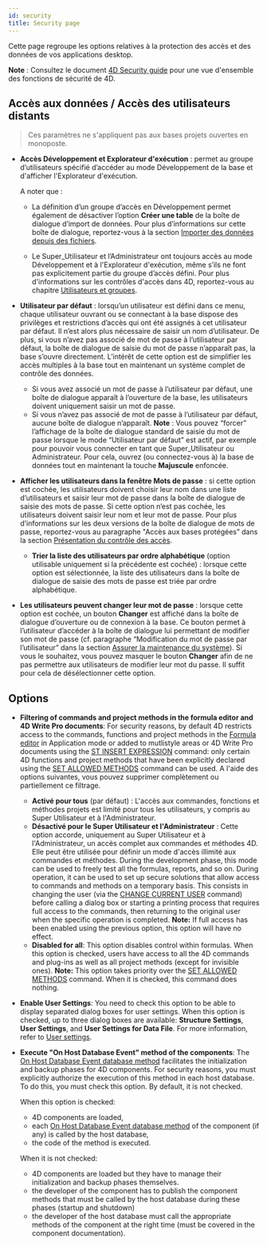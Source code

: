 ```yaml
---
id: security
title: Security page
---
```


Cette page regroupe les options relatives à la protection des accès et des données de vos applications desktop.

**Note** : Consultez le document [4D Security guide](https://blog.4d.com/4d-security-guide/) pour une vue d'ensemble des fonctions de sécurité de 4D.

## Accès aux données / Accès des utilisateurs distants

> Ces paramètres ne s'appliquent pas aux bases projets ouvertes en monoposte.

-   **Accès Développement et Explorateur d'exécution** : permet au groupe d’utilisateurs spécifié d’accéder au mode Développement de la base et d'afficher l'Explorateur d'exécution.

    A noter que :
    -   La définition d’un groupe d’accès en Développement permet également de désactiver l’option **Créer une table** de la boîte de dialogue d’import de données. Pour plus d’informations sur cette boîte de dialogue, reportez-vous à la section [Importer des données depuis des fichiers](https://doc.4d.com/4Dv19/4D/19/Importing-data-from-files.300-5416859.en.html).

    -   Le Super_Utilisateur et l’Administrateur ont toujours accès au mode Développement et à l'Explorateur d'exécution, même s’ils ne font pas explicitement partie du groupe d’accès défini. Pour plus d'informations sur les contrôles d'accès dans 4D, reportez-vous au chapitre [Utilisateurs et groupes](https://doc.4d.com/4Dv19/4D/19/Users-and-groups.200-5416628.en.html).

-   **Utilisateur par défaut** : lorsqu’un utilisateur est défini dans ce menu, chaque utilisateur ouvrant ou se connectant à la base dispose des privilèges et restrictions d’accès qui ont été assignés à cet utilisateur par défaut. Il n’est alors plus nécessaire de saisir un nom d’utilisateur. De plus, si vous n’avez pas associé de mot de passe à l’utilisateur par défaut, la boîte de dialogue de saisie du mot de passe n’apparaît pas, la base s’ouvre directement. L’intérêt de cette option est de simplifier les accès multiples à la base tout en maintenant un système complet de contrôle des données.

    -   Si vous avez associé un mot de passe à l’utilisateur par défaut, une boîte de dialogue apparaît à l’ouverture de la base, les utilisateurs doivent uniquement saisir un mot de passe.
    -   Si vous n’avez pas associé de mot de passe à l’utilisateur par défaut, aucune boîte de dialogue n’apparaît. **Note** : Vous pouvez “forcer” l’affichage de la boîte de dialogue standard de saisie du mot de passe lorsque le mode “Utilisateur par défaut” est actif, par exemple pour pouvoir vous connecter en tant que Super_Utilisateur ou Administrateur. Pour cela, ouvrez (ou connectez-vous à) la base de données tout en maintenant la touche **Majuscule** enfoncée.

-   **Afficher les utilisateurs dans la fenêtre Mots de passe** : si cette option est cochée, les utilisateurs doivent choisir leur nom dans une liste d’utilisateurs et saisir leur mot de passe dans la boîte de dialogue de saisie des mots de passe. Si cette option n’est pas cochée, les utilisateurs doivent saisir leur nom et leur mot de passe. Pour plus d’informations sur les deux versions de la boîte de dialogue de mots de passe, reportez-vous au paragraphe "Accès aux bases protégées” dans la section [Présentation du contrôle des accès](https://doc.4d.com/4Dv19/4D/19/Access-system-overview.300-5416896.en.html).

    -   **Trier la liste des utilisateurs par ordre alphabétique** (option utilisable uniquement si la précédente est cochée) : lorsque cette option est sélectionnée, la liste des utilisateurs dans la boîte de dialogue de saisie des mots de passe est triée par ordre alphabétique.

-   **Les utilisateurs peuvent changer leur mot de passe** : lorsque cette option est cochée, un bouton **Changer** est affiché dans la boîte de dialogue d’ouverture ou de connexion à la base. Ce bouton permet à l’utilisateur d’accéder à la boîte de dialogue lui permettant de modifier son mot de passe (cf. paragraphe “Modification du mot de passe par l’utilisateur” dans la section [Assurer la maintenance du système](https://doc.4d.com/4Dv19/4D/19/Access-system-overview.300-5416896.en.html)). Si vous le souhaitez, vous pouvez masquer le bouton **Changer** afin de ne pas permettre aux utilisateurs de modifier leur mot du passe. Il suffit pour cela de désélectionner cette option.

## Options

-   **Filtering of commands and project methods in the formula editor and 4D Write Pro documents**: For security reasons, by default 4D restricts access to the commands, functions and project methods in the [Formula editor](https://doc.4d.com/4Dv19/4D/19/Formula-editor.200-5416596.en.html) in Application mode or added to mutlistyle areas or 4D Write Pro documents using the [ST INSERT EXPRESSION](https://doc.4d.com/4dv19R/help/command/en/page1281.html) command: only certain 4D functions and project methods that have been explicitly declared using the [SET ALLOWED METHODS](https://doc.4d.com/4dv19R/help/command/en/page805.html) command can be used. A l'aide des options suivantes, vous pouvez supprimer complètement ou partiellement ce filtrage.
    -   **Activé pour tous** (par défaut) : L'accès aux commandes, fonctions et méthodes projets est limité pour tous les utilisateurs, y compris au Super Utilisateur et à l'Administrateur.
    -   **Désactivé pour le Super Utilisateur et l'Administrateur** : Cette option accorde, uniquement au Super Utilisateur et à l'Administrateur, un accès complet aux commandes et méthodes 4D. Elle peut être utilisée pour définir un mode d'accès illimité aux commandes et méthodes. During the development phase, this mode can be used to freely test all the formulas, reports, and so on. During operation, it can be used to set up secure solutions that allow access to commands and methods on a temporary basis. This consists in changing the user (via the [CHANGE CURRENT USER](https://doc.4d.com/4dv19R/help/command/en/page289.html) command) before calling a dialog box or starting a printing process that requires full access to the commands, then returning to the original user when the specific operation is completed. **Note:** If full access has been enabled using the previous option, this option will have no effect.
    -   **Disabled for all**: This option disables control within formulas. When this option is checked, users have access to all the 4D commands and plug-ins as well as all project methods (except for invisible ones). **Note:** This option takes priority over the [SET ALLOWED METHODS](https://doc.4d.com/4dv19R/help/command/en/page805.html) command. When it is checked, this command does nothing.

-   **Enable User Settings**: You need to check this option to be able to display separated dialog boxes for user settings. When this option is checked, up to three dialog boxes are available: **Structure Settings**, **User Settings**, and **User Settings for Data File**. For more information, refer to [User settings](overview.md#user-settings).

-   **Execute "On Host Database Event" method of the components**: The [On Host Database Event database method](https://doc.4d.com/4D-Language-Reference-19-R4/Database-Methods/On-Host-Database-Event-database-method.301-5739713.en.html) facilitates the initialization and backup phases for 4D components. For security reasons, you must explicitly authorize the execution of this method in each host database. To do this, you must check this option. By default, it is not checked.

    When this option is checked:
    * 4D components are loaded,
    * each [On Host Database Event database method](https://doc.4d.com/4Dv19/4D/19.1/On-Host-Database-Event-database-method.301-5653908.en.html) of the component (if any) is called by the host database,
    * the code of the method is executed.

    When it is not checked:
    * 4D components are loaded but they have to manage their initialization and backup phases themselves.
    * the developer of the component has to publish the component methods that must be called by the host database during these phases (startup and shutdown)
    * the developer of the host database must call the appropriate methods of the component at the right time (must be covered in the component documentation).